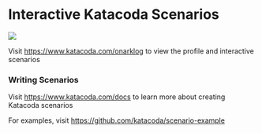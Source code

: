 # Interactive Katacoda Scenarios

[![](http://shields.katacoda.com/katacoda/onarklog/count.svg)](https://www.katacoda.com/onarklog "Get your profile on Katacoda.com")

Visit https://www.katacoda.com/onarklog to view the profile and interactive scenarios

### Writing Scenarios
Visit https://www.katacoda.com/docs to learn more about creating Katacoda scenarios

For examples, visit https://github.com/katacoda/scenario-example
